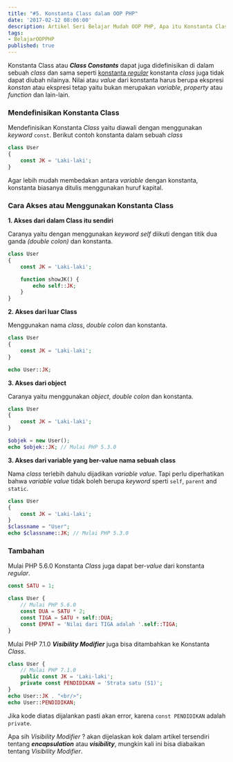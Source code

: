 ```yaml
---
title: "#5. Konstanta Class dalam OOP PHP"
date: '2017-02-12 08:06:00'
description: Artikel Seri Belajar Mudah OOP PHP, Apa itu Konstanta Class dalam OOP PHP ? Di sini akan saya jelaskan...
tags:
- BelajarOOPPHP
published: true
---
```


Konstanta Class atau **_Class Constants_** dapat juga didefinisikan di dalam sebuah *class* dan sama seperti <a href="https://khoerodin.id/konstanta-dalam-php/" target="_blank">konstanta *regular*</a> konstanta *class* juga tidak dapat diubah nilainya. Nilai atau *value* dari konstanta harus berupa ekspresi *konstan* atau ekspresi tetap yaitu bukan merupakan *variable*, *property* atau *function* dan lain-lain.

### Mendefinisikan Konstanta Class
Mendefinisikan Konstanta *Class* yaitu diawali dengan menggunakan *keyword* `const`. Berikut contoh konstanta dalam sebuah *class*

```php
class User
{
    const JK = 'Laki-laki';
}
```

Agar lebih mudah membedakan antara *variable* dengan konstanta, konstanta biasanya ditulis menggunakan huruf kapital.

### Cara Akses atau Menggunakan Konstanta Class
**1. Akses dari dalam Class itu sendiri**

Caranya yaitu dengan menggunakan *keyword self* diikuti dengan titik dua ganda *(double colon)* dan konstanta.

```php
class User
{
    const JK = 'Laki-laki';

    function showJK() {
        echo self::JK;
    }
}
```

**2. Akses dari luar Class**

Menggunakan nama *class*, *double colon* dan konstanta.

```php
class User
{
    const JK = 'Laki-laki';
}

echo User::JK;
```

**3. Akses dari object**

Caranya yaitu menggunakan *object*, *double colon* dan konstanta.  

```php
class User
{
    const JK = 'Laki-laki';
}

$objek = new User();
echo $objek::JK; // Mulai PHP 5.3.0
```

**3. Akses dari variable yang ber-value nama sebuah class**

Nama *class* terlebih dahulu dijadikan *variable value*. Tapi perlu diperhatikan bahwa *variable value* tidak boleh berupa *keyword* sperti `self`, `parent` and `static`.

```php
class User
{
    const JK = 'Laki-laki';
}
$classname = "User";
echo $classname::JK; // Mulai PHP 5.3.0
```

### Tambahan
Mulai PHP 5.6.0 Konstanta *Class* juga dapat ber-*value* dari konstanta *regular*.

```php
const SATU = 1;

class User {
    // Mulai PHP 5.6.0
    const DUA = SATU * 2;
    const TIGA = SATU + self::DUA;
    const EMPAT = 'Nilai dari TIGA adalah '.self::TIGA;
}
```

Mulai PHP 7.1.0 **_Visibility Modifier_** juga bisa ditambahkan ke Konstanta *Class*.

```php
class User {
    // Mulai PHP 7.1.0
    public const JK = 'Laki-laki';
    private const PENDIDIKAN = 'Strata satu (S1)';
}
echo User::JK . "<br/>";
echo User::PENDIDIKAN;
```

Jika kode diatas dijalankan pasti akan error, karena `const PENDIDIKAN` adalah `private`.

Apa sih *Visibility Modifier* ? akan dijelaskan kok dalam artikel tersendiri tentang **_encapsulation_** atau **_visibility_**, mungkin kali ini bisa diabaikan tentang *Visibility Modifier*.